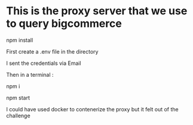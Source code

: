 # This is the proxy server that we use to query bigcommerce

npm install

First create a .env file in the directory

I sent the credentials via Email

Then in a terminal :

npm i

npm start

I could have used docker to contenerize the proxy but it felt out of the challenge
